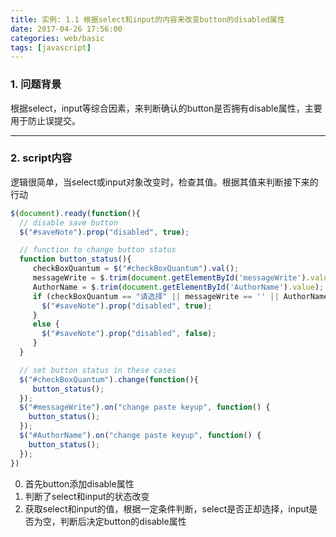 ```yaml
---
title: 实例: 1.1 根据select和input的内容来改变button的disabled属性
date: 2017-04-26 17:56:00
categories: web/basic
tags: [javascript]
---
```


### 1. 问题背景
根据select，input等综合因素，来判断确认的button是否拥有disable属性，主要用于防止误提交。

---

### 2. script内容
逻辑很简单，当select或input对象改变时，检查其值。根据其值来判断接下来的行动
``` javascript
$(document).ready(function(){
  // disable save button
  $("#saveNote").prop("disabled", true);

  // function to change button status
  function button_status(){
     checkBoxQuantum = $("#checkBoxQuantum").val();
     messageWrite = $.trim(document.getElementById('messageWrite').value);
     AuthorName = $.trim(document.getElementById('AuthorName').value);
     if (checkBoxQuantum == "请选择" || messageWrite == '' || AuthorName == ''){
       $("#saveNote").prop("disabled", true);
     }
     else {
       $("#saveNote").prop("disabled", false);
     }
  }

  // set button status in these cases
  $("#checkBoxQuantum").change(function(){
     button_status();
  });
  $("#messageWrite").on("change paste keyup", function() {
    button_status();
  });
  $("#AuthorName").on("change paste keyup", function() {
    button_status();
  });
})
```
>
0. 首先button添加disable属性
1. 判断了select和input的状态改变
2. 获取select和input的值，根据一定条件判断，select是否正却选择，input是否为空，判断后决定button的disable属性
